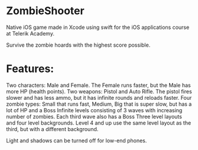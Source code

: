 # ZombieShooter
Native iOS game made in Xcode using swift for the iOS applications course at Telerik Academy.

Survive the zombie hoards with the highest score possible.

# Features:
Two characters: Male and Female. The Female runs faster, but the Male has more HP (health points).
Two weapons: Pistol and Auto Rifle. The pistol fires slower and has less ammo, but it has infinite rounds and reloads faster.
Four zombie types: Small that runs fast, Medium, Big that is super slow, but has a lot of HP and a Boss
Infinite levels consisting of 3 waves with increasing number of zombies. Each third wave also has a Boss
Three level layouts and four level backgrounds. Level 4 and up use the same level layout as the third, but with a different background.

Light and shadows can be turned off for low-end phones.
